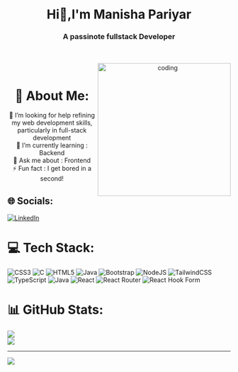 <h1 align = "center">Hi👋,I'm Manisha Pariyar</h>
<h3 align="center"> A passinote fullstack Developer </h3>

<center>

   
   <br>
    <br>
 <img align="right" alt="coding" width="300"  src ="https://i.gifer.com/3AyY.gif"/>
 <br>

# 💫 About Me:


  
🤝 I’m looking for help refining my web development skills, particularly in full-stack development<br>🌱 I’m currently learning : Backend <br>💬 Ask me about : Frontend<br>⚡ Fun fact : I get bored in a second!
</center>

## 🌐 Socials:
 [![LinkedIn](https://img.shields.io/badge/LinkedIn-%230077B5.svg?logo=linkedin&logoColor=white)](https://linkedin.com/in/https://www.linkedin.com/in/manisha-pariyar-22b1a5253/) 

# 💻 Tech Stack:
![CSS3](https://img.shields.io/badge/css3-%231572B6.svg?style=for-the-badge&logo=css3&logoColor=white) ![C](https://img.shields.io/badge/c-%2300599C.svg?style=for-the-badge&logo=c&logoColor=white) ![HTML5](https://img.shields.io/badge/html5-%23E34F26.svg?style=for-the-badge&logo=html5&logoColor=white) ![Java](https://img.shields.io/badge/java-%23ED8B00.svg?style=for-the-badge&logo=openjdk&logoColor=white)  ![Bootstrap](https://img.shields.io/badge/bootstrap-%238511FA.svg?style=for-the-badge&logo=bootstrap&logoColor=white) ![NodeJS](https://img.shields.io/badge/node.js-6DA55F?style=for-the-badge&logo=node.js&logoColor=white) ![TailwindCSS](https://img.shields.io/badge/tailwindcss-%2338B2AC.svg?style=for-the-badge&logo=tailwind-css&logoColor=white) ![TypeScript](https://img.shields.io/badge/typescript-%23007ACC.svg?style=for-the-badge&logo=typescript&logoColor=white) ![Java](https://img.shields.io/badge/java-%23ED8B00.svg?style=for-the-badge&logo=openjdk&logoColor=white) ![React](https://img.shields.io/badge/react-%2320232a.svg?style=for-the-badge&logo=react&logoColor=%2361DAFB) ![React Router](https://img.shields.io/badge/React_Router-CA4245?style=for-the-badge&logo=react-router&logoColor=white) ![React Hook Form](https://img.shields.io/badge/React%20Hook%20Form-%23EC5990.svg?style=for-the-badge&logo=reacthookform&logoColor=white)
# 📊 GitHub Stats:
![](https://github-readme-streak-stats.herokuapp.com/?user=manishapariyar&theme=onedark&hide_border=false)<br/>
![](https://github-readme-stats.vercel.app/api/top-langs/?username=manishapariyar&theme=onedark&hide_border=false&include_all_commits=true&count_private=false&layout=compact)

---
[![](https://visitcount.itsvg.in/api?id=manishapariyar&icon=4&color=1)](https://visitcount.itsvg.in)

<!-- Proudly created with GPRM ( https://gprm.itsvg.in ) -->

